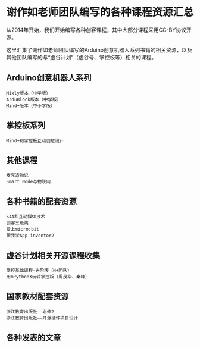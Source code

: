 # 谢作如老师团队编写的各种课程资源汇总

从2014年开始，我们开始编写各种创客课程，其中大部分课程采用CC-BY协议开源。

这里汇集了谢作如老师团队编写的Arduino创意机器人系列书籍的相关资源，以及其他团队编写的与“虚谷计划”（虚谷号、掌控板等）相关的课程。

## Arduino创意机器人系列

	Mixly版本（小学版）
	ArduBlock版本（中学版）
	Mind+版本（中小学版）

## 掌控板系列
	
	Mind+和掌控板互动创意设计

## 其他课程

	麦克造物记
	Smart_Node与物联网

## 各种书籍的配套资源

	S4A和互动媒体技术
	创客三级跳
	爱上micro:bit
	跟我学App inventor2

## 虚谷计划相关开源课程收集

	掌控基础课程-进阶版（N+团队）
	用mPythonX玩转掌控板（周茂华、秦峰）
	
## 国家教材配套资源

	浙江教育出版社——必修2
	浙江教育出版社——开源硬件项目设计

## 各种发表的文章

